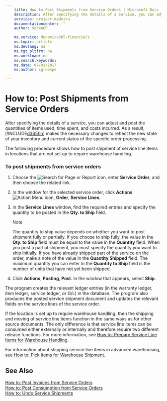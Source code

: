 ```yaml
---
    title: How to Post Shipments from Service Orders | Microsoft Docs
    description: After specifying the details of a service, you can adjust and post the quantities of items used, time spent, and costs incurred. As a result, [!INCLUDE[d365fin](../../includes/d365fin_md.md)] makes the necessary changes to reflect the new state of your inventory and current status of the specific order processing.
    services: project-madeira
    documentationcenter: ''
    author: SorenGP

    ms.service: dynamics365-financials
    ms.topic: article
    ms.devlang: na
    ms.tgt_pltfrm: na
    ms.workload: na
    ms.search.keywords:
    ms.date: 07/01/2017
    ms.author: sgroespe

---
```

# How to: Post Shipments from Service Orders
After specifying the details of a service, you can adjust and post the quantities of items used, time spent, and costs incurred. As a result, [!INCLUDE[d365fin](../../includes/d365fin_md.md)] makes the necessary changes to reflect the new state of your inventory and current status of the specific order processing.  
  
 The following procedure shows how to post shipment of service line items in locations that are not set up to require warehouse handling.  
  
### To post shipments from service orders  
  
1.  Choose the ![Search for Page or Report](media/ui-search/search_small.png "Search for Page or Report icon") icon, enter **Service Order**, and then choose the related link.  
  
2.  In the window for the selected service order, click **Actions**![Action Menu icon](../media/actionmenuicon.png "actionMenuIcon"), **Order**, **Service Lines**.  
  
3.  In the **Service Lines** window, find the required entries and specify the quantity to be posted in the **Qty. to Ship** field.  
  
    > [!NOTE]  
    >  The quantity to ship value depends on whether you want to post shipment fully or partially. If you choose to ship fully, the value in the **Qty. to Ship** field must be equal to the value in the **Quantity** field. When you post a partial shipment, you must specify the quantity you want to ship initially. If you have already shipped part of the service on the order, make a note of the value in the **Quantity Shipped** field. The maximum quantity you can enter in the **Quantity to Ship** field is the number of units that have not yet been shipped.  
  
4.  Click **Actions**, **Posting**, **Post**. In the window that appears, select **Ship**.  
  
 The program creates the relevant ledger entries (in the warranty ledger, item ledger, service ledger, or G/L) in the database. The program also produces the posted service shipment document and updates the relevant fields on the service lines of the service order.  
  
 If the location is set up to require warehouse handling, then the shipping and moving of service line items function in the same ways as for other source documents. The only difference is that service line items can be consumed either externally or internally and therefore require two different release functions. For more information, see [How to: Prepare Service Line Items for Warehouse Handling](../how-to-prepare-service-line-items-for-warehouse-handling.md).  
  
 For information about shipping service line items in advanced warehousing, see [How to: Pick Items for Warehouse Shipment](../how-to-move-components-to-an-operation-area-in-basic-warehousing.md).  
  
## See Also  
 [How to: Post Invoices from Service Orders](../how-to-post-invoices-from-service-orders.md)   
 [How to: Post Consumption from Service Orders](../how-to-post-consumption-from-service-orders.md)   
 [How to: Undo Service Shipments](../how-to-undo-service-shipments.md)
